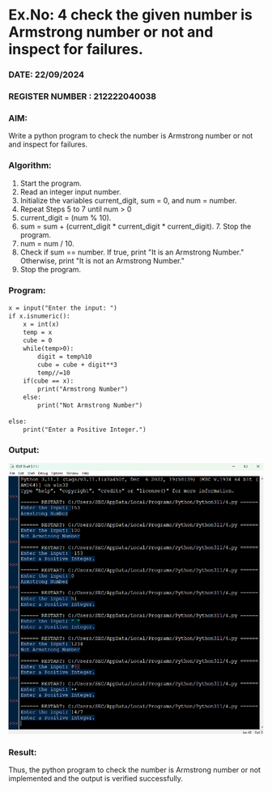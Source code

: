 # Ex.No: 4 check the given number is Armstrong number or not and inspect for failures.
### DATE:  22/09/2024                                                                          
### REGISTER NUMBER : 212222040038
### AIM: 
Write a python program to check the number is Armstrong number or not and inspect for failures.

### Algorithm:
1.  Start the program.
2.	Read an integer input number.
3.	Initialize the variables current_digit, sum = 0, and num = number.
4.	Repeat Steps 5 to 7 until num > 0
5.	current_digit = (num % 10).
6.	sum = sum + (current_digit * current_digit * current_digit). 7. Stop the program.
7.	num = num / 10.
8.	Check if sum == number. If true, print "It is an Armstrong Number." Otherwise, print "It is not an Armstrong Number."
9.	Stop the program.

### Program:

```
x = input("Enter the input: ")
if x.isnumeric(): 
    x = int(x) 
    temp = x 
    cube = 0 
    while(temp>0): 
        digit = temp%10 
        cube = cube + digit**3
        temp//=10 
    if(cube == x): 
        print("Armstrong Number") 
    else: 
        print("Not Armstrong Number")
        
else: 
    print("Enter a Positive Integer.")

```











### Output:
![alt text](4.png)





### Result:
Thus, the python program to check the number is Armstrong number or not implemented and the output is verified successfully.


